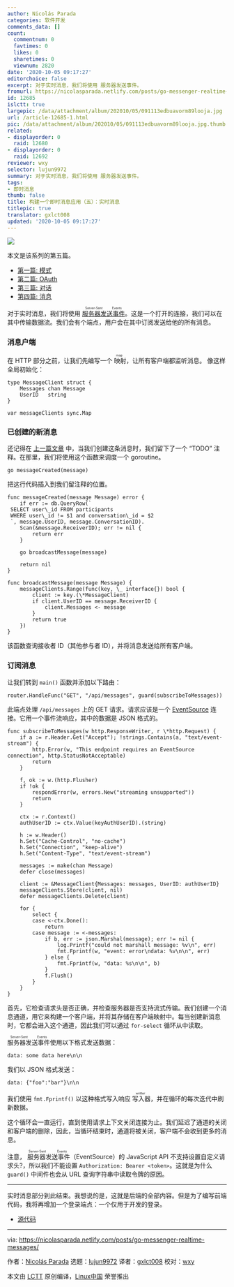 ```yaml
---
author: Nicolás Parada
categories: 软件开发
comments_data: []
count:
  commentnum: 0
  favtimes: 0
  likes: 0
  sharetimes: 0
  viewnum: 2820
date: '2020-10-05 09:17:27'
editorchoice: false
excerpt: 对于实时消息，我们将使用 服务器发送事件。
fromurl: https://nicolasparada.netlify.com/posts/go-messenger-realtime-messages/
id: 12685
islctt: true
largepic: /data/attachment/album/202010/05/091113edbuavorm89looja.jpg
url: /article-12685-1.html
pic: /data/attachment/album/202010/05/091113edbuavorm89looja.jpg.thumb.jpg
related:
- displayorder: 0
  raid: 12680
- displayorder: 0
  raid: 12692
reviewer: wxy
selector: lujun9972
summary: 对于实时消息，我们将使用 服务器发送事件。
tags:
- 即时消息
thumb: false
title: 构建一个即时消息应用（五）：实时消息
titlepic: true
translator: gxlct008
updated: '2020-10-05 09:17:27'
---
```


![](/data/attachment/album/202010/05/091113edbuavorm89looja.jpg)


本文是该系列的第五篇。


* [第一篇: 模式](/article-11396-1.html)
* [第二篇: OAuth](/article-11510-1.html)
* [第三篇: 对话](/article-12056-1.html)
* [第四篇: 消息](/article-12680-1.html)


对于实时消息，我们将使用 <ruby> <a href="https://developer.mozilla.org/en-US/docs/Web/API/Server-sent_events">  服务器发送事件 </a> <rt>  Server-Sent Events </rt></ruby>。这是一个打开的连接，我们可以在其中传输数据流。我们会有个端点，用户会在其中订阅发送给他的所有消息。


### 消息户端


在 HTTP 部分之前，让我们先编写一个<ruby> 映射 <rt>  map </rt></ruby> ，让所有客户端都监听消息。 像这样全局初始化：



```
type MessageClient struct {
    Messages chan Message
    UserID   string
}

var messageClients sync.Map

```

### 已创建的新消息


还记得在 [上一篇文章](/article-12680-1.html) 中，当我们创建这条消息时，我们留下了一个 “TODO” 注释。在那里，我们将使用这个函数来调度一个 goroutine。



```
go messageCreated(message)

```

把这行代码插入到我们留注释的位置。



```
func messageCreated(message Message) error {
    if err := db.QueryRow(`
 SELECT user\_id FROM participants
 WHERE user\_id != $1 and conversation\_id = $2
 `, message.UserID, message.ConversationID).
    Scan(&message.ReceiverID); err != nil {
        return err
    }

    go broadcastMessage(message)

    return nil
}

func broadcastMessage(message Message) {
    messageClients.Range(func(key, \_ interface{}) bool {
        client := key.(\*MessageClient)
        if client.UserID == message.ReceiverID {
            client.Messages <- message
        }
        return true
    })
}

```

该函数查询接收者 ID（其他参与者 ID），并将消息发送给所有客户端。


### 订阅消息


让我们转到 `main()` 函数并添加以下路由：



```
router.HandleFunc("GET", "/api/messages", guard(subscribeToMessages))

```

此端点处理 `/api/messages` 上的 GET 请求。请求应该是一个 [EventSource](https://developer.mozilla.org/en-US/docs/Web/API/EventSource) 连接。它用一个事件流响应，其中的数据是 JSON 格式的。



```
func subscribeToMessages(w http.ResponseWriter, r \*http.Request) {
    if a := r.Header.Get("Accept"); !strings.Contains(a, "text/event-stream") {
        http.Error(w, "This endpoint requires an EventSource connection", http.StatusNotAcceptable)
        return
    }

    f, ok := w.(http.Flusher)
    if !ok {
        respondError(w, errors.New("streaming unsupported"))
        return
    }

    ctx := r.Context()
    authUserID := ctx.Value(keyAuthUserID).(string)

    h := w.Header()
    h.Set("Cache-Control", "no-cache")
    h.Set("Connection", "keep-alive")
    h.Set("Content-Type", "text/event-stream")

    messages := make(chan Message)
    defer close(messages)

    client := &MessageClient{Messages: messages, UserID: authUserID}
    messageClients.Store(client, nil)
    defer messageClients.Delete(client)

    for {
        select {
        case <-ctx.Done():
            return
        case message := <-messages:
            if b, err := json.Marshal(message); err != nil {
                log.Printf("could not marshall message: %v\n", err)
                fmt.Fprintf(w, "event: error\ndata: %v\n\n", err)
            } else {
                fmt.Fprintf(w, "data: %s\n\n", b)
            }
            f.Flush()
        }
    }
}

```

首先，它检查请求头是否正确，并检查服务器是否支持流式传输。我们创建一个消息通道，用它来构建一个客户端，并将其存储在客户端映射中。每当创建新消息时，它都会进入这个通道，因此我们可以通过 `for-select` 循环从中读取。


<ruby> 服务器发送事件 <rt>  Server-Sent Events </rt></ruby>使用以下格式发送数据：



```
data: some data here\n\n

```

我们以 JSON 格式发送：



```
data: {"foo":"bar"}\n\n

```

我们使用 `fmt.Fprintf()` 以这种格式写入响应<ruby> 写入器 <rt>  writter </rt></ruby>，并在循环的每次迭代中刷新数据。


这个循环会一直运行，直到使用请求上下文关闭连接为止。我们延迟了通道的关闭和客户端的删除，因此，当循环结束时，通道将被关闭，客户端不会收到更多的消息。


注意，<ruby> 服务器发送事件 <rt>  Server-Sent Events </rt></ruby>（EventSource）的 JavaScript API 不支持设置自定义请求头?，所以我们不能设置 `Authorization: Bearer <token>`。这就是为什么 `guard()` 中间件也会从 URL 查询字符串中读取令牌的原因。




---


实时消息部分到此结束。我想说的是，这就是后端的全部内容。但是为了编写前端代码，我将再增加一个登录端点：一个仅用于开发的登录。


* [源代码](https://github.com/nicolasparada/go-messenger-demo)




---


via: <https://nicolasparada.netlify.com/posts/go-messenger-realtime-messages/>


作者：[Nicolás Parada](https://nicolasparada.netlify.com/) 选题：[lujun9972](https://github.com/lujun9972) 译者：[gxlct008](https://github.com/gxlct008) 校对：[wxy](https://github.com/wxy)


本文由 [LCTT](https://github.com/LCTT/TranslateProject) 原创编译，[Linux中国](https://linux.cn/) 荣誉推出